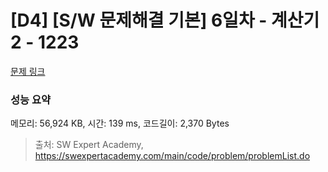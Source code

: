 # [D4] [S/W 문제해결 기본] 6일차 - 계산기2 - 1223 

[문제 링크](https://swexpertacademy.com/main/code/problem/problemDetail.do?contestProbId=AV14nnAaAFACFAYD) 

### 성능 요약

메모리: 56,924 KB, 시간: 139 ms, 코드길이: 2,370 Bytes



> 출처: SW Expert Academy, https://swexpertacademy.com/main/code/problem/problemList.do